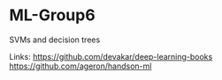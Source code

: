 # ML-Group6
SVMs and decision trees


Links: 
https://github.com/devakar/deep-learning-books  
https://github.com/ageron/handson-ml  


